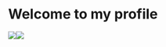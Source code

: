 # Welcome to my profile
![](https://github-readme-stats.vercel.app/api/?username=ViniciusRed&amp;show_icons=true&amp;title_color=fff&amp;icon_color=79ff97&amp;text_color=9f9f9f&amp;bg_color=151515)![](https://github-readme-stats.vercel.app/api/top-langs/?username=ViniciusRed&layout=compact&amp;show_icons=true&amp;title_color=fff&amp;icon_color=79ff97&amp;text_color=9f9f9f&amp;bg_color=151515)
